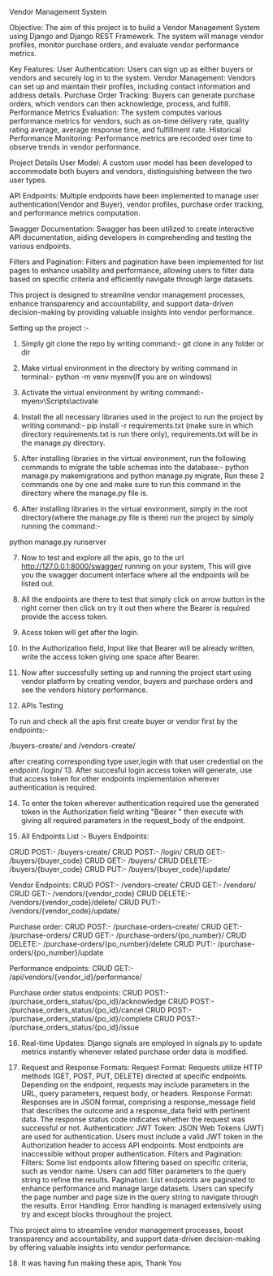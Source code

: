 Vendor Management System


Objective:
The aim of this project is to build a Vendor Management System using Django and Django REST Framework. The system will manage vendor profiles, monitor purchase orders, and evaluate vendor performance metrics.

Key Features:
User Authentication: Users can sign up as either buyers or vendors and securely log in to the system.
Vendor Management: Vendors can set up and maintain their profiles, including contact information and address details.
Purchase Order Tracking: Buyers can generate purchase orders, which vendors can then acknowledge, process, and fulfill.
Performance Metrics Evaluation: The system computes various performance metrics for vendors, such as on-time delivery rate, quality rating average, average response time, and fulfillment rate.
Historical Performance Monitoring: Performance metrics are recorded over time to observe trends in vendor performance.


Project Details
User Model:
A custom user model has been developed to accommodate both buyers and vendors, distinguishing between the two user types.

API Endpoints:
Multiple endpoints have been implemented to manage user authentication(Vendor and Buyer), vendor profiles, purchase order tracking, and performance metrics computation.

Swagger Documentation:
Swagger has been utilized to create interactive API documentation, aiding developers in comprehending and testing the various endpoints.

Filters and Pagination:
Filters and pagination have been implemented for list pages to enhance usability and performance, allowing users to filter data based on specific criteria and efficiently navigate through large datasets.

This project is designed to streamline vendor management processes, enhance transparency and accountability, and support data-driven decision-making by providing valuable insights into vendor performance.


Setting up the project :- 

1. Simply git clone the repo by writing command:- git clone in any folder or dir

2. Make virtual environment in the directory by writing command in terminal:- python -m venv myenv(If you are on windows)

3. Activate the virtual environment by writing command:- myenv\Scripts\activate

4. Install the all necessary libraries used in the project to run the project by writing command:- pip install -r requirements.txt (make sure in which directory requirements.txt is run there only), requirements.txt will be in the manage.py directory. 

5. After installing libraries in the virtual environment, run the following commands to migrate the table schemas into the database:- python manage.py makemigrations and python manage.py migrate, Run these 2 commands one by one and make sure to run this command in the directory where the manage.py file is.

6. After installing libraries in the virtual environment, simply in the root directory(where the manage.py file is there) run the project by simply running the command:-

python manage.py runserver

7. Now to test and explore all the apis, go to the url http://127.0.0.1:8000/swagger/ running on your system, This will give you the swagger document interface where all the endpoints will be listed out. 

8. All the endpoints are there to test that simply click on arrow button in the right corner then click on try it out then where the Bearer is required provide the access token.

9. Acess token will get after the login.

10. In the Authorization field, Input like that Bearer will be already written, write the access token giving one space after Bearer.

11. Now after successfully setting up and running the project start using vendor platform by creating vendor, buyers and purchase orders and see the vendors history performance.

12. APIs Testing

To run and check all the apis first create buyer or vendor first by the endpoints:- 

/buyers-create/ and /vendors-create/

after creating corresponding type user,login with that user credential on the endpoint /login/
13. After succesful login access token will generate, use that access token for other endpoints implementaion wherever authentication is required.

14. To enter the token wherever authentication required use the generated token in the Authorization field writing "Bearer <token>" then execute with giving all required parameters in the request_body of the endpoint.

15. All Endpoints List :- 
Buyers Endpoints:

CRUD POST:- /buyers-create/
CRUD POST:- /login/
CRUD GET:- /buyers/{buyer_code}
CRUD GET:- /buyers/
CRUD DELETE:- /buyers/{buyer_code}
CRUD PUT:- /buyers/{buyer_code}/update/


Vendor Endpoints:
CRUD POST:- /vendors-create/
CRUD GET:- /vendors/
CRUD GET:- /vendors/{vendor_code}
CRUD DELETE:- /vendors/{vendor_code}/delete/
CRUD PUT:- /vendors/{vendor_code}/update/

Purchase order: 
CRUD POST:- /purchase-orders-create/
CRUD GET:- /purchase-orders/
CRUD GET:- /purchase-orders/{po_number}/
CRUD DELETE:- /purchase-orders/{po_number}/delete
CRUD PUT:- /purchase-orders/{po_number}/update


Performance endpoints:
CRUD GET:- /api/vendors/{vendor_id}/performance/

Purchase order status endpoints:
CRUD POST:- /purchase_orders_status/{po_id}/acknowledge
CRUD POST:- /purchase_orders_status/{po_id}/cancel
CRUD POST:- /purchase_orders_status/{po_id}/complete
CRUD POST:- /purchase_orders_status/{po_id}/issue


16. Real-time Updates:
Django signals are employed in signals.py to update metrics instantly whenever related purchase order data is modified.

17. Request and Response Formats:
Request Format: Requests utilize HTTP methods (GET, POST, PUT, DELETE) directed at specific endpoints. Depending on the endpoint, requests may include parameters in the URL, query parameters, request body, or headers.
Response Format: Responses are in JSON format, comprising a response_message field that describes the outcome and a response_data field with pertinent data. The response status code indicates whether the request was successful or not.
Authentication:
JWT Token: JSON Web Tokens (JWT) are used for authentication. Users must include a valid JWT token in the Authorization header to access API endpoints. Most endpoints are inaccessible without proper authentication.
Filters and Pagination:
Filters: Some list endpoints allow filtering based on specific criteria, such as vendor name. Users can add filter parameters to the query string to refine the results.
Pagination: List endpoints are paginated to enhance performance and manage large datasets. Users can specify the page number and page size in the query string to navigate through the results.
Error Handling:
Error handling is managed extensively using try and except blocks throughout the project.

This project aims to streamline vendor management processes, boost transparency and accountability, and support data-driven decision-making by offering valuable insights into vendor performance.

18. It was having fun making these apis, Thank You



























